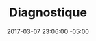 ---
title: Diagnostique
date: 2017-03-07 23:06:00 -05:00
permalink: "/diagnostique"
layout: diagnostique
---